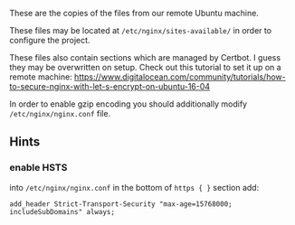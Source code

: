 These are the copies of the files from our remote Ubuntu machine.

These files may be located at `/etc/nginx/sites-available/` in order to configure the project.

These files also contain sections which are managed by Certbot.
I guess they may be overwritten on setup.
Check out this tutorial to set it up on a remote machine:
https://www.digitalocean.com/community/tutorials/how-to-secure-nginx-with-let-s-encrypt-on-ubuntu-16-04

In order to enable gzip encoding you should additionally modify `/etc/nginx/nginx.conf` file.

## Hints

### enable HSTS

into `/etc/nginx/nginx.conf` in the bottom of `https { }` section add:

```add_header Strict-Transport-Security "max-age=15768000; includeSubDomains" always;```
